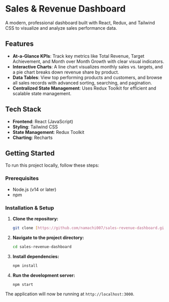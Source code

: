 # Sales & Revenue Dashboard

A modern, professional dashboard built with React, Redux, and Tailwind CSS to visualize and analyze sales performance data.


## Features

-   **At-a-Glance KPIs**: Track key metrics like Total Revenue, Target Achievement, and Month over Month Growth with clear visual indicators.
-   **Interactive Charts**: A line chart visualizes monthly sales vs. targets, and a pie chart breaks down revenue share by product.
-   **Data Tables**: View top performing products and customers, and browse all sales records with advanced sorting, searching, and pagination.
-   **Centralized State Management**: Uses Redux Toolkit for efficient and scalable state management.

## Tech Stack

-   **Frontend**: React (JavaScript)
-   **Styling**: Tailwind CSS
-   **State Management**: Redux Toolkit
-   **Charting**: Recharts

## Getting Started

To run this project locally, follow these steps:

### Prerequisites

-   Node.js (v14 or later)
-   npm

### Installation & Setup

1.  **Clone the repository:**
    ```bash
    git clone [https://github.com/namachi007/sales-revenue-dashboard.git](https://github.com/namachi007/sales-revenue-dashboard.git)
    ```

2.  **Navigate to the project directory:**
    ```bash
    cd sales-revenue-dashboard
    ```

3.  **Install dependencies:**
    ```bash
    npm install
    ```

4.  **Run the development server:**
    ```bash
    npm start
    ```

The application will now be running at `http://localhost:3000`.